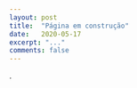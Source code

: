 ```yaml
---
layout: post
title:  "Página em construção"
date:   2020-05-17
excerpt: "..."
comments: false
---
```


.
